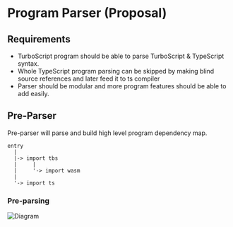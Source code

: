 # Program Parser (Proposal)

## Requirements
* TurboScript program should be able to parse TurboScript & TypeScript syntax.
* Whole TypeScript program parsing can be skipped by making blind source references and later feed it to ts compiler
* Parser should be modular and more program features should be able to add easily.

## Pre-Parser
Pre-parser will parse and build high level program dependency map.
  
```
entry
  |
  |-> import tbs
  |     |
  |     '-> import wasm
  |
  '-> import ts
```

### Pre-parsing 


![Diagram](https://rawgit.com/01alchemist/TurboScript/raw-files/pre-parsing.svg?v=2)
